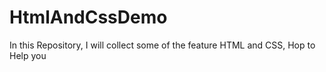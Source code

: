 # HtmlAndCssDemo
In this Repository, I will collect some of  the  feature HTML and CSS, Hop to Help you
